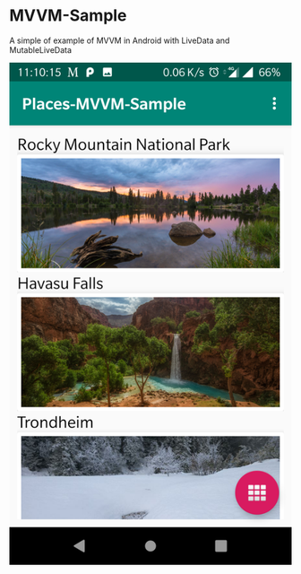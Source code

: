 # MVVM-Sample
A simple of example of MVVM in Android with LiveData and MutableLiveData 

<img src="images/1.png"></img>
